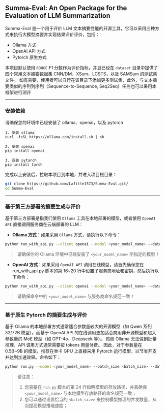 ## Summa-Eval: An Open Package for the Evaluation of LLM Summarization

Summa-Eval 是一个用于评价 LLM 文本摘要性能的开源工具，它可以采用三种方式来执行大模型摘要并实现结果评价评价，包括：

- Ollama 方式
- OpenAI API 方式
- Pytorch 原生方式

本项目默认使用 `ROUGE` F1 分数作为评价指标，并且已经在 `dataset` 目录中提供了四个常用文本摘要数据集 CNN/DM、XSum、LCSTS，以及 SAMSum 的测试集文件。
如有需要，使用者可以自行在该目录下添加更多测试集，此外，与文本摘要类似的序列到序列（Sequence-to-Sequence, Seq2Seq）任务也可以采用本框架进行测评

----
### 安装依赖

请确保您的环境中已经安装了 ollama、openai，以及 pytorch
```
1. 安装 ollama
curl -fsSL https://ollama.com/install.sh | sh

2. 安装 openai
pip install openai

3. 安装 pytorch
pip install torch
```

完成以上安装后，拉取本项目到本地，并进入项目根目录：

```bash
git clone https://github.com/Lafitte1573/Summa-Eval.git/
cd Summa-Eval
```

----

### 基于第三方部署的摘要生成与评价

基于第三方部署是指我们使用 `Ollama` 工具在本地部署的模型，或者使用 `OpenAI API` 直接调用服务商在云端部署的 LLM：

- **Ollama 方式**：如果采用 `Ollama` 方式，请执行以下命令：

```bash
python run_with_api.py --client openai --model <your_model_name> --dataset <dataset_name>
```

> 请确保你的 Ollama 环境中已经安装了 `<your_model_name>` 所指定的模型！

- **OpenAI 方式**：如果采用 `OpenAI API` 调用在线模型，请首先确保您在 run_with_api.py 脚本的第 16~20 行中设置了服务商地址和密钥，然后执行以下命令：

```bash
python run_with_api.py --client openai --model <your_model_name> --dataset <dataset_name>
```

> 请确保命令中的 `<your_model_name>` 与服务商命名规范一致！

----

### 基于原生 Pytorch 的摘要生成与评价

基于 Ollama 的本地部署方式通常适合参数量较大的开源模型（如 Qwen 系列 32/72B 模型），而基于 OpenAI API 的在线调用更加适合商用非开源模型和超大参数量的 MoE 模型（如 GPT-4o、Deepseek 等）。
然而 Ollama 无法做到批量推理，API 调用方式通常需要按 tokens 用量付费。
因此，对于参数量在 0.5B~9B 的模型，推荐在单卡 GPU 上直接采用 Pytorch 运行模型，以节省开支并达到加速效果。命令如下：

```bash
python run.py --model <your_model_name> --batch_size <batch_size> --dataset <dataset_name>
```

> 请注意：
> 1. 您需要在 `run.py` 脚本的第 24 行指明模型的存放路径，并且确保 `<your_model_name>` 与本地模型存放路径的命名规范一致；
> 2. 您可以通过设置恰当的 `<batch_size>` 来控制模型推理的并发数量，从而提高模型推理速度；